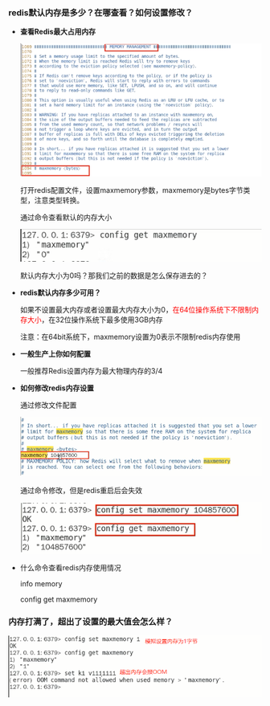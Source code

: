 ### redis默认内存是多少？在哪查看？如何设置修改？

- **查看Redis最大占用内存**

  ![](images/1.Redis最大内存占用配置.png)

  打开redis配置文件，设置maxmemory参数，maxmemory是bytes字节类型，注意类型转换。

  通过命令查看默认的内存大小

  ![](images/2.默认内存大小.png)

  默认内存大小为0吗？那我们之前的数据是怎么保存进去的？

- **redis默认内存多少可用？**

  如果不设置最大内存或者设置最大内存大小为0，<font color = 'red'>在64位操作系统下不限制内存大小</font>，在32位操作系统下最多使用3GB内存

  注意：在64bit系统下，maxmemory设置为0表示不限制redis内存使用

- **一般生产上你如何配置**

  一般推荐Redis设置内存为最大物理内存的3/4

- **如何修改redis内存设置**

  通过修改文件配置

  ![](images/3.通过修改配置文件.png)

  通过命令修改，但是redis重启后会失效

  ![](images/4.通过命令修改.png)

- 什么命令查看redis内存使用情况

  info memory

  config get maxmemory

### 内存打满了，超出了设置的最大值会怎么样？

![](images/5.超出内存.png)













